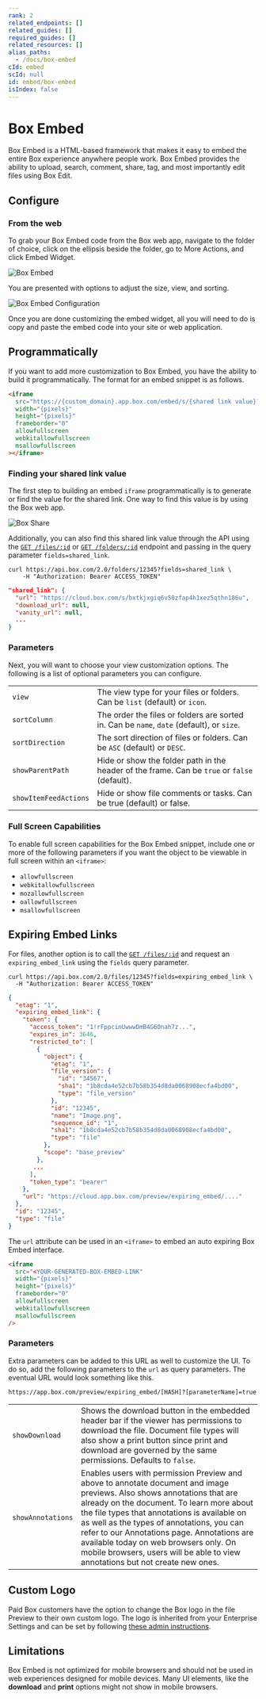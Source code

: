 ```yaml
---
rank: 2
related_endpoints: []
related_guides: []
required_guides: []
related_resources: []
alias_paths:
  - /docs/box-embed
cId: embed
scId: null
id: embed/box-embed
isIndex: false
---
```

# Box Embed

Box Embed is a HTML-based framework that makes it easy to embed the entire Box
experience anywhere people work. Box Embed provides the ability to upload,
search, comment, share, tag, and most importantly edit files using Box Edit.

## Configure

### From the web

To grab your Box Embed code from the Box web app, navigate to the folder of
choice, click on the ellipsis beside the folder, go to More Actions, and click
Embed Widget.

<ImageFrame border>

![Box Embed](./box-embed.png)

</ImageFrame>

You are presented with options to adjust the size, view, and sorting.

<ImageFrame border>

![Box Embed Configuration](./box-embed-2.png)

</ImageFrame>

Once you are done customizing the embed widget, all you will need to do is copy
and paste the embed code into your site or web application.

## Programmatically

If you want to add more customization to Box Embed, you have the ability to
build it programmatically. The format for an embed snippet is as follows.

<!-- markdownlint-disable line-length -->

```html
<iframe
  src="https://{custom_domain}.app.box.com/embed/s/{shared link value}?view={list or icon}&sortColumn={name, date, or size}&sortDirection=ASC"
  width="{pixels}"
  height="{pixels}"
  frameborder="0"
  allowfullscreen
  webkitallowfullscreen
  msallowfullscreen
></iframe>
```

<!-- markdownlint-enable line-length -->

### Finding your shared link value

The first step to building an embed `iframe` programmatically is to generate or
find the value for the shared link. One way to find this value is by using the Box
web app.

<ImageFrame border>

![Box Share](./box-share.png)

</ImageFrame>

Additionally, you can also find this shared link value through the API using the
[`GET /files/:id`](e://get-files-id) or [`GET /folders/:id`](e://get-folders-id)
endpoint and passing in the query parameter `fields=shared_link`.

```curl
curl https://api.box.com/2.0/folders/12345?fields=shared_link \
    -H "Authorization: Bearer ACCESS_TOKEN"
```

```json
"shared_link": {
  "url": "https://cloud.box.com/s/bxtkjxgiq6v50zfap4h1xez5qthn186u",
  "download_url": null,
  "vanity_url": null,
  ...
}
```

### Parameters

Next, you will want to choose your view customization options. The following is
a list of optional parameters you can configure.

<!-- markdownlint-disable line-length -->

|                       |                                                                                              |
| --------------------- | -------------------------------------------------------------------------------------------- |
| `view`                | The view type for your files or folders. Can be `list` (default) or `icon`.                  |
| `sortColumn`          | The order the files or folders are sorted in. Can be `name`, `date` (default), or `size`.    |
| `sortDirection`       | The sort direction of files or folders. Can be `ASC` (default) or `DESC`.                    |
| `showParentPath`      | Hide or show the folder path in the header of the frame. Can be `true` or `false` (default). |
| `showItemFeedActions` | Hide or show file comments or tasks. Can be true (default) or false.                         |

<!-- markdownlint-enable line-length -->

### Full Screen Capabilities

To enable full screen capabilities for the Box Embed snippet, include one or more
of the following parameters if you want the object to be viewable in full screen
within an `<iframe>`:

* `allowfullscreen`
* `webkitallowfullscreen`
* `mozallowfullscreen`
* `oallowfullscreen`
* `msallowfullscreen`

## Expiring Embed Links

For files, another option is to call the [`GET /files/:id`](e://get-files-id)
and request an `expiring_embed_link` using the `fields` query parameter.

```curl
curl https://api.box.com/2.0/files/12345?fields=expiring_embed_link \
  -H "Authorization: Bearer ACCESS_TOKEN"
```

```json
{
  "etag": "1",
  "expiring_embed_link": {
    "token": {
      "access_token": "1!rFppcinUwwwDmB4G60nah7z...",
      "expires_in": 3646,
      "restricted_to": [
        {
          "object": {
            "etag": "1",
            "file_version": {
              "id": "34567",
              "sha1": "1b8cda4e52cb7b58b354d8da0068908ecfa4bd00",
              "type": "file_version"
            },
            "id": "12345",
            "name": "Image.png",
            "sequence_id": "1",
            "sha1": "1b8cda4e52cb7b58b354d8da0068908ecfa4bd00",
            "type": "file"
          },
          "scope": "base_preview"
        },
       ...
      ],
      "token_type": "bearer"
    },
    "url": "https://cloud.app.box.com/preview/expiring_embed/...."
  },
  "id": "12345",
  "type": "file"
}
```

The `url` attribute can be used in an `<iframe>` to embed an auto expiring Box
Embed interface.

```html
<iframe
  src="<YOUR-GENERATED-BOX-EMBED-LINK"
  width="{pixels}"
  height="{pixels}"
  frameborder="0"
  allowfullscreen
  webkitallowfullscreen
  msallowfullscreen
/>
```

### Parameters

Extra parameters can be added to this URL as well to customize the UI. To do so,
add the following parameters to the `url` as query parameters. The eventual URL
would look something like this.

```sh
https://app.box.com/preview/expiring_embed/[HASH]?[parameterName]=true
```

<!-- markdownlint-disable line-length -->

|                   |                                                                                                                                                                                                                                                                                                                                                                                                                                             |
| ----------------- | ------------------------------------------------------------------------------------------------------------------------------------------------------------------------------------------------------------------------------------------------------------------------------------------------------------------------------------------------------------------------------------------------------------------------------------------- |
| `showDownload`    | Shows the download button in the embedded header bar if the viewer has permissions to download the file. Document file types will also show a print button since print and download are governed by the same permissions. Defaults to `false`.                                                                                                                                                                                              |
| `showAnnotations` | Enables users with permission Preview and above to annotate document and image previews. Also shows annotations that are already on the document. To learn more about the file types that annotations is available on as well as the types of annotations, you can refer to our Annotations page. Annotations are available today on web browsers only. On mobile browsers, users will be able to view annotations but not create new ones. |

<!-- markdownlint-enable line-length -->

## Custom Logo

Paid Box customers have the option to change the Box logo in the file Preview to
their own custom logo. The logo is inherited from your Enterprise Settings and
can be set by following [these admin instructions][logo].

## Limitations

Box Embed is not optimized for mobile browsers and should not be used in web
experiences designed for mobile devices. Many UI elements, like the **download**
and **print** options might not show in mobile browsers.

[logo]: https://community.box.com/t5/Get-Started-Guide-for-New-Admins/Customize-Your-Account-s-Branding/ta-p/301
